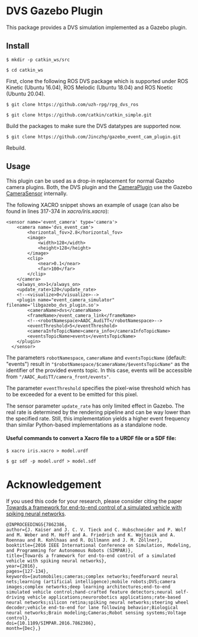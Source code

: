 # DVS Gazebo Plugin

This package provides a DVS simulation implemented as a Gazebo plugin.

## Install

`$ mkdir -p catkin_ws/src`

`$ cd catkin_ws`

First, clone the following ROS DVS package which is supported under ROS Kinetic (Ubuntu 16.04), ROS Melodic (Ubuntu 18.04) and ROS Noetic (Ubuntu 20.04).

`$ git clone https://github.com/uzh-rpg/rpg_dvs_ros `

`$ git clone https://github.com/catkin/catkin_simple.git`

Build the packages to make sure the DVS datatypes are supported now.

`$ git clone https://github.com/Jinczhg/gazebo_event_cam_plugin.git`

Rebuild.

## Usage

This plugin can be used as a drop-in replacement for normal Gazebo camera plugins.
Both, the DVS plugin and the [CameraPlugin](https://bitbucket.org/osrf/gazebo/src/666bf30ad9a3c042955b55f79cf1a5416a70d83d/plugins/CameraPlugin.cc)
use the Gazebo [CameraSensor](https://bitbucket.org/osrf/gazebo/src/666bf30ad9a3c042955b55f79cf1a5416a70d83d/gazebo/sensors/CameraSensor.cc) internally.

The following XACRO snippet shows an example of usage (can also be found in lines 317-374 in _xacro/iris.xacro_):

    <sensor name='event_camera' type='camera'>
        <camera name='dvs_event_cam'>
            <horizontal_fov>2.8</horizontal_fov>
            <image>
                <width>128</width>
                <height>128</height>
            </image>
            <clip>
                <near>0.1</near>
                <far>100</far>
            </clip>
        </camera>
        <always_on>1</always_on>
        <update_rate>120</update_rate>
        <!--<visualize>0</visualize>-->
        <plugin name="event_camera_simulator" filename='libgazebo_dvs_plugin.so'>
            <cameraName>dvs</cameraName>
            <frameName>/event_camera_link</frameName>
            <!--<robotNamespace>AADC_AudiTT</robotNamespace>-->
            <eventThreshold>5</eventThreshold>
            <cameraInfoTopicName>camera_info</cameraInfoTopicName>
            <eventsTopicName>events</eventsTopicName> 
        </plugin>
      </sensor>

The parameters `robotNamespace`, `cameraName` and `eventsTopicName` (default: "events") result in `"$robotNamespace/$cameraName/$eventsTopicName"`
as the identifier of the provided events topic.
In this case, events will be accessible from `"/AADC_AudiTT/camera_front/events"`.

The parameter `eventThreshold` specifies the pixel-wise threshold which has to be exceeded for a event to be emitted for this pixel.

The sensor parameter `update_rate` has only limited effect in Gazebo.
The real rate is determined by the rendering pipeline and can be way lower than the specified rate.
Still, this implementation yields a higher event frequency than similar Python-based implementations as a standalone node.

#### Useful commands to convert a Xacro file to a URDF file or a SDF file:

`$ xacro iris.xacro > model.urdf `

`$ gz sdf -p model.urdf > model.sdf`

# Acknowledgement

If you used this code for your research, please consider citing the paper [Towards a framework for end-to-end control of a simulated vehicle with spiking neural networks](http://ieeexplore.ieee.org/document/7862386/).

```
@INPROCEEDINGS{7862386,
author={J. Kaiser and J. C. V. Tieck and C. Hubschneider and P. Wolf and M. Weber and M. Hoff and A. Friedrich and K. Wojtasik and A. Roennau and R. Kohlhaas and R. Dillmann and J. M. Zöllner},
booktitle={2016 IEEE International Conference on Simulation, Modeling, and Programming for Autonomous Robots (SIMPAR)},
title={Towards a framework for end-to-end control of a simulated vehicle with spiking neural networks},
year={2016},
pages={127-134},
keywords={automobiles;cameras;complex networks;feedforward neural nets;learning (artificial intelligence);mobile robots;DVS;camera images;complex networks;deep learning architectures;end-to-end simulated vehicle control;hand-crafted feature detectors;neural self-driving vehicle applications;neurorobotics applications;rate-based neural networks;silicon retina;spiking neural networks;steering wheel decoder;vehicle end-to-end for lane following behavior;Biological neural networks;Brain modeling;Cameras;Robot sensing systems;Voltage control},
doi={10.1109/SIMPAR.2016.7862386},
month={Dec},}
```
